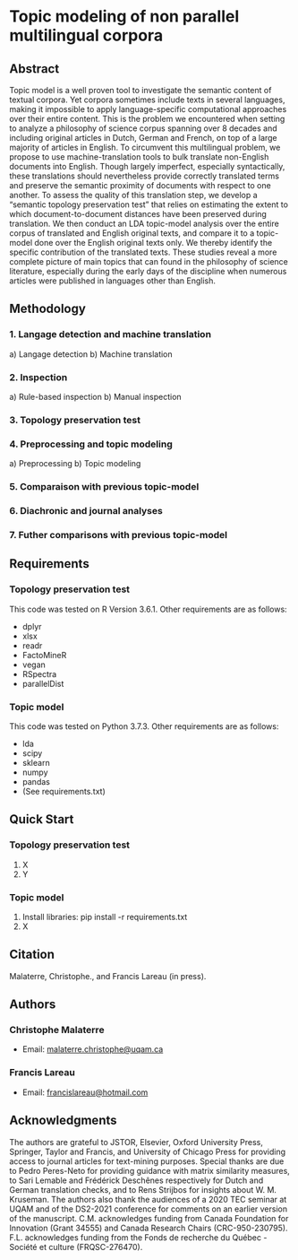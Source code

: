 # Topic modeling of non parallel multilingual corpora
## Abstract
Topic model is a well proven tool to investigate the semantic content of textual corpora. Yet corpora sometimes include texts in several languages, making it impossible to apply language-specific computational approaches over their entire content. This is the problem we encountered when setting to analyze a philosophy of science corpus spanning over 8 decades and including original articles in Dutch, German and French, on top of a large majority of articles in English. To circumvent this multilingual problem, we propose to use machine-translation tools to bulk translate non-English documents into English. Though largely imperfect, especially syntactically, these translations should nevertheless provide correctly translated terms and preserve the semantic proximity of documents with respect to one another. To assess the quality of this translation step, we develop a “semantic topology preservation test” that relies on estimating the extent to which document-to-document distances have been preserved during translation. We then conduct an LDA topic-model analysis over the entire corpus of translated and English original texts, and compare it to a topic-model done over the English original texts only. We thereby identify the specific contribution of the translated texts. These studies reveal a more complete picture of main topics that can found in the philosophy of science literature, especially during the early days of the discipline when numerous articles were published in languages other than English.
## Methodology
### 1. Langage detection and machine translation
a) Langage detection
b) Machine translation
### 2. Inspection
a) Rule-based inspection
b) Manual inspection
### 3. Topology preservation test
### 4. Preprocessing and topic modeling
a) Preprocessing
b) Topic modeling
### 5. Comparaison with previous topic-model
### 6. Diachronic and journal analyses
### 7. Futher comparisons with previous topic-model
## Requirements
### Topology preservation test
This code was tested on R Version 3.6.1. Other requirements are as follows:
- dplyr
- xlsx
- readr
- FactoMineR
- vegan
- RSpectra
- parallelDist
### Topic model
This code was tested on Python 3.7.3. Other requirements are as follows:
- lda
- scipy
- sklearn
- numpy
- pandas
- (See requirements.txt)
## Quick Start
### Topology preservation test
1. X
2. Y
### Topic model
1. Install libraries: pip install -r requirements.txt
2. X
## Citation
Malaterre, Christophe., and Francis Lareau (in press). 
## Authors
### Christophe Malaterre
- Email: malaterre.christophe@uqam.ca
### Francis Lareau
- Email: francislareau@hotmail.com
## Acknowledgments
The authors are grateful to JSTOR, Elsevier, Oxford University Press, Springer, Taylor and Francis, and University of Chicago Press for providing access to journal articles for text-mining purposes. Special thanks are due to Pedro Peres-Neto for providing guidance with matrix similarity measures, to Sari Lemable and Frédérick Deschênes respectively for Dutch and German translation checks, and to Rens Strijbos for insights about W. M. Kruseman. The authors also thank the audiences of a 2020 TEC seminar at UQAM and of the DS2-2021 conference for comments on an earlier version of the manuscript. C.M. acknowledges funding from Canada Foundation for Innovation (Grant 34555) and Canada Research Chairs (CRC-950-230795). F.L. acknowledges funding from the Fonds de recherche du Québec - Société et culture (FRQSC-276470).
